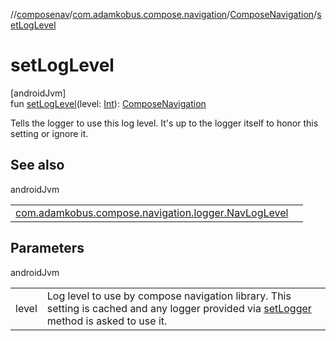 //[composenav](../../../index.md)/[com.adamkobus.compose.navigation](../index.md)/[ComposeNavigation](index.md)/[setLogLevel](set-log-level.md)

# setLogLevel

[androidJvm]\
fun [setLogLevel](set-log-level.md)(level: [Int](https://kotlinlang.org/api/latest/jvm/stdlib/kotlin/-int/index.html)): [ComposeNavigation](index.md)

Tells the logger to use this log level. It's up to the logger itself to honor this setting or ignore it.

## See also

androidJvm

| | |
|---|---|
| [com.adamkobus.compose.navigation.logger.NavLogLevel](../../com.adamkobus.compose.navigation.logger/-nav-log-level/index.md) |  |

## Parameters

androidJvm

| | |
|---|---|
| level | Log level to use by compose navigation library. This setting is cached and any logger provided via [setLogger](set-logger.md) method is asked to use it. |
